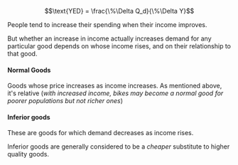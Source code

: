 $$\text{YED} = \frac{\%\Delta Q_d}{\%\Delta Y}$$

People tend to increase their spending when their income improves. 

But whether an increase in income actually increases demand for any particular good depends on whose income rises, and on their relationship to that good.

#### Normal Goods
Goods whose price increases as income increases. As mentioned above, it's relative (*with increased income, bikes may become a normal good for poorer populations but not richer ones*)

#### Inferior goods
These are goods for which demand decreases as income rises.

Inferior goods are generally considered to be a *cheaper* substitute to higher quality goods.

